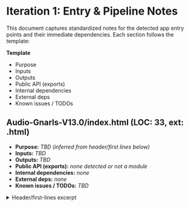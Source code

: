 # Iteration 1: Entry & Pipeline Notes

This document captures standardized notes for the detected app entry points and their immediate dependencies.
Each section follows the template:

**Template**
- Purpose
- Inputs
- Outputs
- Public API (exports)
- Internal dependencies
- External deps
- Known issues / TODOs


## Audio-Gnarls-V13.0/index.html (LOC: 33, ext: .html)
- **Purpose:** _TBD (inferred from header/first lines below)_
- **Inputs:** _TBD_
- **Outputs:** _TBD_
- **Public API (exports):** _none detected or not a module_
- **Internal dependencies:** _none_
- **External deps:** _none_
- **Known issues / TODOs:** _TBD_
<details><summary>Header/first-lines excerpt</summary>

```
<!DOCTYPE html>
<html lang="en">
<head>
  <meta charset="UTF-8">
  <title>Oscilloscope App 2</title>
  <meta name="viewport" content="width=device-width, initial-scale=1" />
  <style>
    html, body {
      margin: 0;
      padding: 0;
      height: 100%;
      width: 100%;
      background: #000;
      color: #fff;
      font-family: 'Courier New', monospace;
      overflow: hidden;
    }
    body {
      min-width: 480px;
      min-height: 400px;
    }
  </style>
</head>
<html data-seed="a"></
```

</details>
